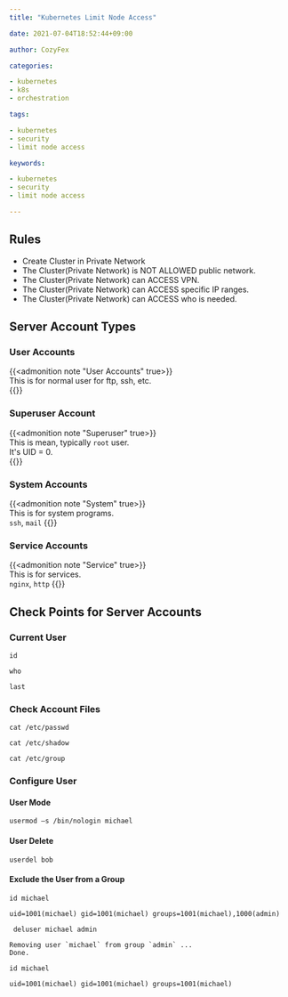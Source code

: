 ```yaml
---
title: "Kubernetes Limit Node Access"

date: 2021-07-04T18:52:44+09:00

author: CozyFex

categories:

- kubernetes
- k8s
- orchestration

tags:

- kubernetes
- security
- limit node access

keywords:

- kubernetes
- security
- limit node access

---
```


## Rules

* Create Cluster in Private Network
* The Cluster(Private Network) is NOT ALLOWED public network.
* The Cluster(Private Network) can ACCESS VPN.
* The Cluster(Private Network) can ACCESS specific IP ranges.
* The Cluster(Private Network) can ACCESS who is needed.

## Server Account Types

### User Accounts

{{<admonition note "User Accounts" true>}}  
This is for normal user for ftp, ssh, etc.  
{{</admonition>}}

### Superuser Account

{{<admonition note "Superuser" true>}}  
This is mean, typically `root` user.  
It's UID = 0.  
{{</admonition>}}

### System Accounts

{{<admonition note "System" true>}}  
This is for system programs.  
`ssh`, `mail`
{{</admonition>}}

### Service Accounts

{{<admonition note "Service" true>}}  
This is for services.  
`nginx`, `http`
{{</admonition>}}

## Check Points for Server Accounts

### Current User

```shell
id
```

```shell
who
```

```shell
last
```

### Check Account Files

```shell
cat /etc/passwd
```

```shell
cat /etc/shadow
```

```shell
cat /etc/group
```

### Configure User

#### User Mode

```shell
usermod –s /bin/nologin michael
```

#### User Delete

```shell
userdel bob
```

#### Exclude the User from a Group

```shell
id michael
```

```
uid=1001(michael) gid=1001(michael) groups=1001(michael),1000(admin)
```

```shell
 deluser michael admin 
```

```
Removing user `michael` from group `admin` ...
Done.
```

```shell
id michael
```

```
uid=1001(michael) gid=1001(michael) groups=1001(michael)
```


